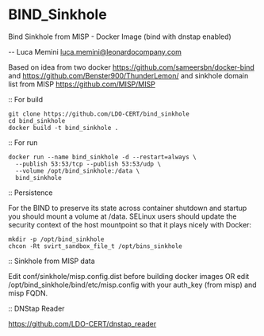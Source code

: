 # BIND_Sinkhole

Bind Sinkhole from MISP - Docker Image (bind with dnstap enabled)

-- Luca Memini <luca.memini@leonardocompany.com>

Based on idea from two docker https://github.com/sameersbn/docker-bind and https://github.com/Benster900/ThunderLemon/ 
and sinkhole domain list from MISP https://github.com/MISP/MISP

:: For build

```
git clone https://github.com/LDO-CERT/bind_sinkhole
cd bind_sinkhole
docker build -t bind_sinkhole .
```

:: For run

```
docker run --name bind_sinkhole -d --restart=always \
  --publish 53:53/tcp --publish 53:53/udp \
  --volume /opt/bind_sinkhole:/data \
  bind_sinkhole
```

:: Persistence

For the BIND to preserve its state across container shutdown and startup you should mount a volume at /data.
SELinux users should update the security context of the host mountpoint so that it plays nicely with Docker:

```
mkdir -p /opt/bind_sinkhole
chcon -Rt svirt_sandbox_file_t /opt/bins_sinkhole
```

:: Sinkhole from MISP data

Edit conf/sinkhole/misp.config.dist before building docker images OR edit
/opt/bind_sinkhole/bind/etc/misp.config with your auth_key (from misp) and misp FQDN.


:: DNStap Reader

https://github.com/LDO-CERT/dnstap_reader

